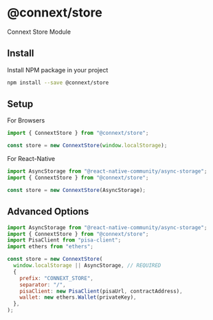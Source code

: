 # @connext/store

Connext Store Module

## Install

Install NPM package in your project

```bash
npm install --save @connext/store
```

## Setup

For Browsers

```javascript
import { ConnextStore } from "@connext/store";

const store = new ConnextStore(window.localStorage);
```

For React-Native

```javascript
import AsyncStorage from "@react-native-community/async-storage";
import { ConnextStore } from "@connext/store";

const store = new ConnextStore(AsyncStorage);
```

## Advanced Options

```javascript
import AsyncStorage from "@react-native-community/async-storage";
import { ConnextStore } from "@connext/store";
import PisaClient from "pisa-client";
import ethers from "ethers";

const store = new ConnextStore(
  window.localStorage || AsyncStorage, // REQUIRED
  {
    prefix: "CONNEXT_STORE",
    separator: "/",
    pisaClient: new PisaClient(pisaUrl, contractAddress),
    wallet: new ethers.Wallet(privateKey),
  },
);
```
